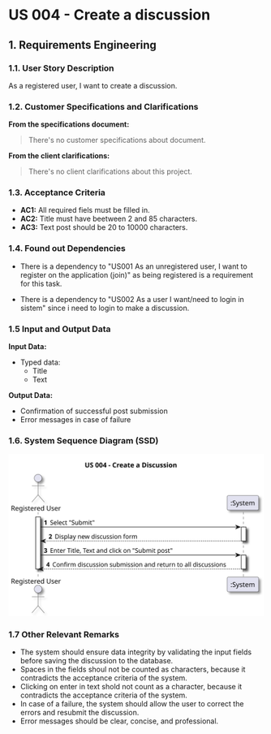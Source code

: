 # US 004 - Create a discussion 

## 1. Requirements Engineering


### 1.1. User Story Description


As a registered user, I want to create a discussion.



### 1.2. Customer Specifications and Clarifications 


**From the specifications document:**

>	There's no customer specifications about document.


**From the client clarifications:**

>  There's no client clarifications about this project.

### 1.3. Acceptance Criteria


* **AC1:** All required fiels must be filled in.
* **AC2:** Title must have beetween 2 and 85 characters.
* **AC3:** Text post should be 20 to 10000 characters.



### 1.4. Found out Dependencies

* There is a dependency to "US001 As an unregistered user, I want to register on the application (join)" as being registered is a requirement for this task.

* There is a dependency to "US002 As a user I want/need to login in sistem" since i need to login to make a discussion.



### 1.5 Input and Output Data


**Input Data:**

* Typed data:
	* Title
	* Text


**Output Data:**

* Confirmation of successful post submission
* Error messages in case of failure


### 1.6. System Sequence Diagram (SSD)


![System Sequence Diagram - Alternative One](svg/us004-system-sequence-diagram.svg)




### 1.7 Other Relevant Remarks

* The system should ensure data integrity by validating the input fields before saving the discussion to the database.
* Spaces in the fields shoul not be counted as characters, because it contradicts the acceptance criteria of the system.
* Clicking on enter in text shold not count as a character, because it contradicts the acceptance criteria of the system.
* In case of a failure, the system should allow the user to correct the errors and resubmit the discussion.
* Error messages should be clear, concise, and professional. 
